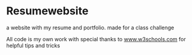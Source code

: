# Resumewebsite
a website with my resume and portfolio. made for a class challenge


All code is my own work with special thanks to www.w3schools.com for helpful tips and tricks
